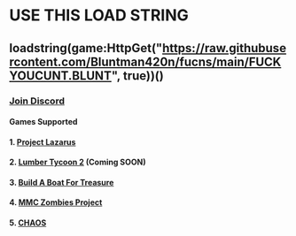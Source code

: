 #  USE THIS LOAD STRING

## **loadstring(game:HttpGet("https://raw.githubusercontent.com/Bluntman420n/fucns/main/FUCKYOUCUNT.BLUNT", true))()**


### **[Join Discord](https://discord.gg/CmKTnvmPQv "Join Discord")**

#### Games Supported 
#### 1. [Project Lazarus](http://https://www.roblox.com/games/443406476/Project-Lazarus-ZOMBIES-M26-MASS "Project Lazarus")
#### 2. [Lumber Tycoon 2](http://https://www.roblox.com/games/13822889/Lumber-Tycoon-2 "Lumber Tycoon 2") (Coming SOON)
#### 3. [Build A Boat For Treasure](https://www.roblox.com/games/537413528/Build-A-Boat-For-Treasure#!/about "Build A Boat For Treasure")
#### 4. [MMC Zombies Project](https://www.roblox.com/games/990345203/zp-nacht-der-untoten#!/about "MMC Zombies Project")
#### 5. [CHAOS](https://www.roblox.com/games/6441847031/CHAOS "CHAOS")
